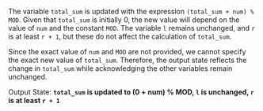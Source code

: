 The variable `total_sum` is updated with the expression `(total_sum + num) % MOD`. Given that `total_sum` is initially 0, the new value will depend on the value of `num` and the constant `MOD`. The variable `l` remains unchanged, and `r` is at least `r + 1`, but these do not affect the calculation of `total_sum`. 

Since the exact value of `num` and `MOD` are not provided, we cannot specify the exact new value of `total_sum`. Therefore, the output state reflects the change in `total_sum` while acknowledging the other variables remain unchanged.

Output State: **`total_sum` is updated to (0 + num) % MOD, `l` is unchanged, `r` is at least `r + 1`**
